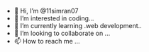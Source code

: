 - 👋 Hi, I’m @11simran07
- 👀 I’m interested in coding...
- 🌱 I’m currently learning .web development..
- 💞️ I’m looking to collaborate on ...
- 📫 How to reach me ...

<!---
11simran07/11simran07 is a ✨ special ✨ repository because its `README.md` (this file) appears on your GitHub profile.
You can click the Preview link to take a look at your changes.
--->
